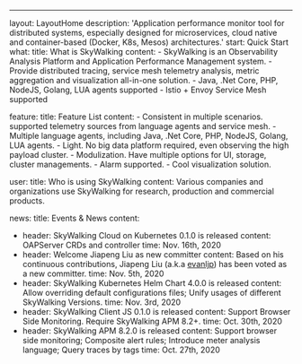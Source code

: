 ---
layout: LayoutHome
description: 'Application performance monitor tool for distributed systems, especially designed for microservices, cloud native and container-based (Docker, K8s, Mesos) architectures.'
start: Quick Start
what:
  title: What is SkyWalking
  content:
    - SkyWalking is an Observability Analysis Platform and Application Performance Management system.
    - Provide distributed tracing, service mesh telemetry analysis, metric aggregation and visualization all-in-one solution.
    - Java, .Net Core, PHP, NodeJS, Golang, LUA agents supported
    - Istio + Envoy Service Mesh supported

feature:
  title: Feature List
  content:
    - Consistent in multiple scenarios. supported telemetry sources from language agents and service mesh.
    - Multiple language agents, including Java, .Net Core, PHP, NodeJS, Golang, LUA agents.
    - Light. No big data platform required, even observing the high payload cluster.
    - Modulization. Have multiple options for UI, storage, cluster managements.
    - Alarm supported.
    - Cool visualization solution.

user:
  title: Who is using SkyWalking
  content: Various companies and organizations use SkyWalking for research, production and commercial products.

news:
  title: Events & News
  content:
  - header: SkyWalking Cloud on Kubernetes 0.1.0 is released
    content: OAPServer CRDs and controller
    time: Nov. 16th, 2020
  - header: Welcome Jiapeng Liu as new committer
    content: Based on his continuous contributions, Jiapeng Liu (a.k.a [evanljp](https://github.com/evanljp)) has been voted as a new committer.
    time: Nov. 5th, 2020
  - header: SkyWalking Kubernetes Helm Chart 4.0.0 is released
    content: Allow overriding default configurations files; Unify usages of different SkyWalking Versions.
    time: Nov. 3rd, 2020
  - header: SkyWalking Client JS 0.1.0 is released
    content: Support Browser Side Monitoring. Require SkyWalking APM 8.2+.
    time: Oct. 30th, 2020
  - header: SkyWalking APM 8.2.0 is released
    content: Support browser side monitoring; Composite alert rules; Introduce meter analysis language; Query traces by tags
    time: Oct. 27th, 2020
